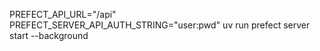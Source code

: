 PREFECT_API_URL="/api" PREFECT_SERVER_API_AUTH_STRING="user:pwd" uv run prefect server start --background
